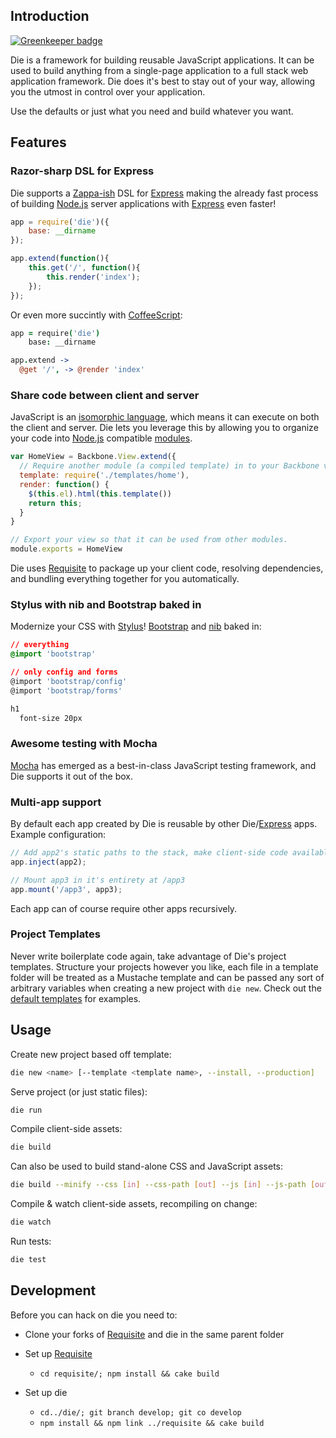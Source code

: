 ## Introduction

[![Greenkeeper badge](https://badges.greenkeeper.io/zeekay/die.svg)](https://greenkeeper.io/)

Die is a framework for building reusable JavaScript applications. It can be used to build anything
from a single-page application to a full stack web application framework. Die does it's best to stay out
of your way, allowing you the utmost in control over your application.

Use the defaults or just what you need and build whatever you want.

## Features

### Razor-sharp DSL for Express
Die supports a [Zappa-ish][zappa] DSL for [Express][express] making the already fast process
of building [Node.js][node] server applications with [Express][express] even faster!

```javascript
app = require('die')({
    base: __dirname
});

app.extend(function(){
    this.get('/', function(){
        this.render('index');
    });
});
```

Or even more succintly with [CoffeeScript][coffee]:

```coffeescript
app = require('die')
    base: __dirname

app.extend ->
  @get '/', -> @render 'index'
```

### Share code between client and server
JavaScript is an [isomorphic language][isomorphic], which means it can execute on both the client
and server. Die lets you leverage this by allowing you to organize your code into [Node.js][node]
compatible [modules][modules].

```javascript
var HomeView = Backbone.View.extend({
  // Require another module (a compiled template) in to your Backbone view.
  template: require('./templates/home'),
  render: function() {
    $(this.el).html(this.template())
    return this;
  }
}

// Export your view so that it can be used from other modules.
module.exports = HomeView
```

Die uses [Requisite][requisite] to package up your client code, resolving dependencies, and bundling
 everything together for you automatically.

### Stylus with nib and Bootstrap baked in
Modernize your CSS with [Stylus][stylus]! [Bootstrap][bootstrap] and [nib][nib] baked in:

```css
// everything
@import 'bootstrap'

// only config and forms
@import 'bootstrap/config'
@import 'bootstrap/forms'

h1
  font-size 20px
```

### Awesome testing with Mocha
[Mocha][mocha] has emerged as a best-in-class JavaScript testing framework, and Die supports it out
of the box.

### Multi-app support
By default each app created by Die is reusable by other Die/[Express][express] apps. Example
configuration:

```javascript
// Add app2's static paths to the stack, make client-side code available.
app.inject(app2);

// Mount app3 in it's entirety at /app3
app.mount('/app3', app3);
```

Each app can of course require other apps recursively.

### Project Templates
Never write boilerplate code again, take advantage of Die's project templates.
Structure your projects however you like, each file in a template folder will be treated as a
Mustache template and can be passed any sort of arbitrary variables when creating a new project
with `die new`. Check out the [default templates][templates] for examples.

## Usage
Create new project based off template:

```bash
die new <name> [--template <template name>, --install, --production]
```

Serve project (or just static files):

```bash
die run
```

Compile client-side assets:

```bash
die build
```

Can also be used to build stand-alone CSS and JavaScript assets:

```bash
die build --minify --css [in] --css-path [out] --js [in] --js-path [out]
```

Compile & watch client-side assets, recompiling on change:

```bash
die watch
```

Run tests:

```bash
die test
```

[backbone]: http://backbonejs.org
[bootstrap]: http://twitter.github.com/bootstrap
[coffee]: http://coffeescript.org
[express]: http://expressjs.com
[isomorphic]: blog.nodejitsu.com/scaling-isomorphic-javascript-code
[jade]: http://jade-lang.com
[mocha]: https://visionmedia.github.com/mocha
[modules]: http://nodejs.org/api/modules.html
[nib]: https://github.com/visionmedia/nib
[node]: http://nodejs.org
[requisite]: http://requisitejs.org
[stylus]: http://learnboost.github.com/stylus
[templates]: https://github.com/zeekay/die/tree/master/templates
[zappa]: https://github.com/mauricemach/zappa

## Development

Before you can hack on die you need to:

* Clone your forks of [Requisite][requisite] and die in the same parent folder

* Set up [Requisite][requisite]
  * `cd requisite/; npm install && cake build`

* Set up die
  * `cd../die/; git branch develop; git co develop`
  * `npm install && npm link ../requisite && cake build`
